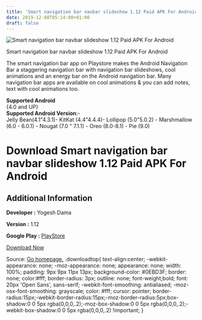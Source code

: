 ```yaml
---
title: 'Smart navigation bar navbar slideshow 1.12 Paid APK For Android'
date: 2019-12-08T05:14:00+01:00
draft: false
---
```


![Smart navigation bar navbar slideshow 1.12 Paid APK For Android](https://i2.wp.com/apkhome.net/wp-content/uploads/2019/11/Smart-navigation-bar-navbar-slideshow-1.12-Paid.png "Smart navigation bar navbar slideshow 1.12 Paid APK For Android")

  

Smart navigation bar navbar slideshow 1.12 Paid APK For Android

The smart navigation bar app on Playstore makes the Android Navigation Bar a staggering navigation bar with navigation bar slideshows, cool animations and an energy bar on the Android navigation bar. Many navigation bar apps are available on cool animations & you can add notes, text with cool animations too.

**Supported Android**  
{4.0 and UP}  
**Supported Android Version**:-  
Jelly Bean(4.1"4.3.1)- KitKat (4.4"4.4.4)- Lollipop (5.0"5.0.2) - Marshmallow (6.0 - 6.0.1) - Nougat (7.0 " 7.1.1) - Oreo (8.0-8.1) - Pie (9.0)

Download Smart navigation bar navbar slideshow 1.12 Paid APK For Android
========================================================================

Additional Information
----------------------

**Developer :** Yogesh Dama

**Version :** 1.12

**Google Play :** [PlayStore](https://play.google.com/store/apps/details?id=com.bhanu.smartnavbar)

  

[Download Now](https://store4app.co/post/smart-navigation-bar-navbar-slideshow-1-12-paid-apk-for-android_1574950525)

  
Source: [Go homepage.](https://store4app.co/post/smart-navigation-bar-navbar-slideshow-1-12-paid-apk-for-android_1574950525) .downloadtop{ text-align:center; -webkit-appearance: none; -moz-appearance: none; appearance: none; width: 100%; padding: 9px 9px 11px 13px; background-color: #0EBD3F; border: none; color:#fff; border-radius: 3px; outline: none; font-weight;bold; font: 20px 'Open Sans', sans-serif; -webkit-font-smoothing: antialiased; -moz-osx-font-smoothing: grayscale; color: #fff; cursor: pointer; border-radius:15px;-webkit-border-radius:15px;-moz-border-radius:5px;box-shadow:0 0 5px rgba(0,0,0,.2);-moz-box-shadow:0 0 5px rgba(0,0,0,.2);-webkit-box-shadow:0 0 5px rgba(0,0,0,.2) !important; }